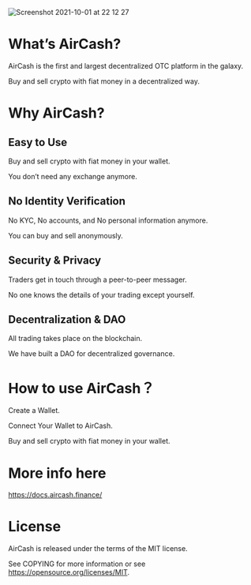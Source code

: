 ![Screenshot 2021-10-01 at 22 12 27](https://user-images.githubusercontent.com/84432217/135695913-ec6d247c-fa6b-44ed-be0f-af45adaf9986.jpg)

# What’s AirCash?

AirCash is the first and largest decentralized OTC platform in the galaxy.

Buy and sell crypto with fiat money in a decentralized way.

# Why AirCash?

## Easy to Use

Buy and sell crypto with fiat money in your wallet.

You don’t need any exchange anymore.

## No Identity Verification

No KYC, No accounts, and No personal information anymore.

You can buy and sell anonymously.

## Security & Privacy 

Traders get in touch through a peer-to-peer messager.

No one knows the details of your trading except yourself.

## Decentralization & DAO

All trading takes place on the blockchain.

We have built a DAO for decentralized governance. 

# How to use AirCash？

Create a Wallet.

Connect Your Wallet to AirCash.

Buy and sell crypto with fiat money in your wallet.

# More info here

https://docs.aircash.finance/

# License

AirCash is released under the terms of the MIT license. 

See COPYING for more information or see https://opensource.org/licenses/MIT.
